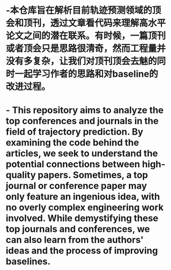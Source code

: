 # -本仓库旨在解析目前轨迹预测领域的顶会和顶刊，透过文章看代码来理解高水平论文之间的潜在联系。有时候，一篇顶刊或者顶会只是思路很清奇，然而工程量并没有多复杂，让我们对顶刊顶会去魅的同时一起学习作者的思路和对baseline的改进过程。
# - This repository aims to analyze the top conferences and journals in the field of trajectory prediction. By examining the code behind the articles, we seek to understand the potential connections between high-quality papers. Sometimes, a top journal or conference paper may only feature an ingenious idea, with no overly complex engineering work involved. While demystifying these top journals and conferences, we can also learn from the authors' ideas and the process of improving baselines.
